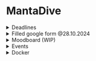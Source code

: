 # MantaDive

<details>
  <summary>Deadlines</summary>
  1. Deadline 07.01.2025 <br>
  Final Deadlines <br>
  - 1. PZR (late February) <br>
  - 2. PZR (mid April) <-- Fallback <br>
</details>

<details>
  <summary>
    Filled google form @28.10.2024
  </summary>
  
  ### Group name*
  Manta Dive
  
  ### Game genre*
  Idle Game
  
  ### Core concept of your game*
  You control your Manta to dive underwater in a Dungeon Crawler-esque style with the goal of collecting resources and animal friends while making it back to your home base alive. The collected resources and items can then be spent / equipped to allow for deeper dives in future sessions.
  
  ### Gameplay (explain with an example please)*
  A "run" consists of one dive, starting either at the surface of the sea or later at a deeper point unlocked using meta progression. Along your dive towards deeper areas, you can encounter a multitude of different events. These events range from simple resource collection, obstacles, puzzles, interaction with different friendly sea creatures (eg. hand over some ressources to help them with a problem in return they help you in some way/ dont help them and get a negative outcome now or at a later point), all the way to fights that could end your run. At certain points, you can decide whether or not to push further into the depths hunting for rarer and stronger materials to upgrade your manta or to return to the surface, saving the progress gained in that dive and allowing for the use of the found resources.
  
  The maximum depth reached across all your runs can be displayed on a leaderboard to compare your accomplishments with other players. This could include items used in that run.
  
  ### Meta progression (explain with an example please)*
  The meta progression of the game is created through the upgrade system, usable items and animal friend expeditions to enable deeper dives in future runs. 
  
  Examples for possible upgrades can be the ability to start the session at a deeper depth, or increased health.
  Examples for possible items could be consumable items that prevent a bad event outcome once, or items that increase the number of resources you find.
  Animal friend expeditions will passively generate both resources and items at a lower rate even while the game is closed. 
  
  ### Asset requirements (if you need any 2D/3D/UI assets)*
  The assests required revolve mostly around the scenery and encountered events.
  
  Differents depths might use a different backgrounds to visualize the progress
  The ressources and creatures found need to have their on sprites
  To match the visuals different sound effect/music might be used to convay the events feel
  
  ### Anything else?
  -
</details>
<details>
  <summary>
    Moodboard (WIP)
  </summary>
   <a href="https://www.figma.com/board/OuiaSAw3UDDO0YRT7WPrVG/Mantadive">FigmaMoodboard</a> <br>
  
  ![image](./moodboard/377ac0ac-9892-b6ff-2152-2dd754cf5ea3.jpeg)
  ![image](./moodboard/869a61947e07fd6e9d185796baf14174.jpg)
  ![image](./moodboard/cd1d10b6d98ddb8fce79fbba10dd5e30.jpg)
  ![image](./moodboard/pixel-art-1667513486.png)
</details>
<details>
  <summary>
    Events
  </summary>
  
```mermaid
graph TD;

newRun(((newRun))) --> start
start --> createEvent{{createEvent}}
createEvent --> battleEvent & ressourceEvent & encounterEvent & obstacleEvent & puzzleEvent

subgraph BattleEvent
  battleEvent --> battleEventOutcome{battleEventOutcome}
  battleEventOutcome --died--> endRun(((endRun)))
end

subgraph RessourceEvent
  ressourceEvent --risk?--> collectRessource[[collectRessource]]
end

subgraph ObstacleEvent
  obstacleEvent --> obstacleEventChoices{obstacleEventChoices}
  obstacleEventChoices --clear using item--> loseItem[looseItem]
  obstacleEventChoices --clear using workaround--> getNegativeEffect[getNegativeEffect]
end

subgraph EncounterEvent
  encounterEvent --> WIP-END1
end

subgraph PuzzleEvent
  puzzleEvent --> WIP-END2
end

battleEventOutcome ---> |survived| newEvent
collectRessource  ---> newEvent
loseItem --> newEvent
getNegativeEffect --> newEvent
newEvent ==> createEvent

```

  
</details>

<details>
  <summary>
    Docker
  </summary>
   - Docker is automaticaly build from branch <code>python-backend_and_DB </code>  <br>
   - Run Backend using <code> docker run -p 5792:5000 --restart unless-stopped philsie/mantadive_backend:latest </code> <br>
   - Overview of endpoints <code> http://127.0.0.1:5792/apidocs </code> <br>
</details>

